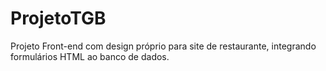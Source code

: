 # ProjetoTGB
Projeto Front-end com design próprio para site de restaurante, integrando formulários HTML ao banco de dados.
